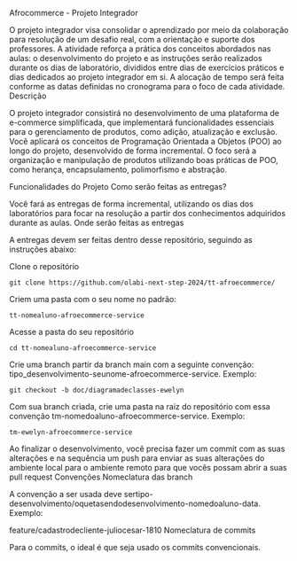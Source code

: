 Afrocommerce - Projeto Integrador

O projeto integrador visa consolidar o aprendizado por meio da colaboração para resolução de um desafio real, com a orientação e suporte dos professores. A atividade reforça a prática dos conceitos abordados nas aulas: o desenvolvimento do projeto e as instruções serão realizados durante os dias de laboratório, divididos entre dias de exercícios práticos e dias dedicados ao projeto integrador em si. A alocação de tempo será feita conforme as datas definidas no cronograma para o foco de cada atividade.
Descrição

O projeto integrador consistirá no desenvolvimento de uma plataforma de e-commerce simplificada, que implementará funcionalidades essenciais para o gerenciamento de produtos, como adição, atualização e exclusão. Você aplicará os conceitos de Programação Orientada a Objetos (POO) ao longo do projeto, desenvolvido de forma incremental. O foco será a organização e manipulação de produtos utilizando boas práticas de POO, como herança, encapsulamento, polimorfismo e abstração.

Funcionalidades do Projeto
Como serão feitas as entregas?

Você fará as entregas de forma incremental, utilizando os dias dos laboratórios para focar na resolução a partir dos conhecimentos adquiridos durante as aulas.
Onde serão feitas as entregas

A entregas devem ser feitas dentro desse repositório, seguindo as instruções abaixo:

Clone o repositório

    git clone https://github.com/olabi-next-step-2024/tt-afroecommerce/

Criem uma pasta com o seu nome no padrão:

    tt-nomealuno-afroecommerce-service

Acesse a pasta do seu repositório

    cd tt-nomealuno-afroecommerce-service

Crie uma branch partir da branch main com a seguinte convenção: tipo_desenvolvimento-seunome-afroecommerce-service. Exemplo:

    git checkout -b doc/diagramadeclasses-ewelyn

Com sua branch criada, crie uma pasta na raiz do repositório com essa convenção tm-nomedoaluno-afroecommerce-service. Exemplo:

    tm-ewelyn-afroecommerce-service

Ao finalizar o desenvolvimento, você precisa fazer um commit com as suas alterações e na sequência um push para enviar as suas alterações do ambiente local para o ambiente remoto para que vocês possam abrir a suas pull request
Convenções
Nomeclatura das branch

A convenção a ser usada deve sertipo-desenvolvimento/oquetasendodesenvolvimento-nomedoaluno-data. Exemplo:

feature/cadastrodecliente-juliocesar-1810
Nomeclatura de commits

Para o commits, o ideal é que seja usado os commits convencionais.
